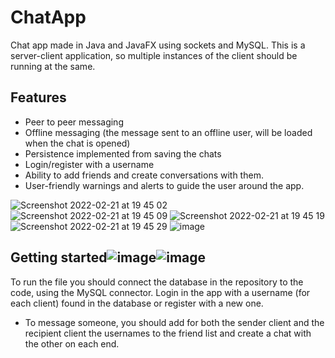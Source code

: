 # ChatApp
Chat app made in Java and JavaFX using sockets and MySQL. This is a server-client application, so multiple instances of the client should be running at the same.

## Features
* Peer to peer messaging 
* Offline messaging (the message sent to an offline user, will be loaded when the chat is opened)
* Persistence implemented from saving the chats
* Login/register with a username
* Ability to add friends and create conversations with them.
* User-friendly warnings and alerts to guide the user around the app.

![Screenshot 2022-02-21 at 19 45 02](https://user-images.githubusercontent.com/100039479/155013270-b2836c24-fcc8-4c55-9e6a-93606533fa07.jpg)
![Screenshot 2022-02-21 at 19 45 09](https://user-images.githubusercontent.com/100039479/155013279-506405f9-ed99-4c35-a19d-de438f3df6f7.jpg)
![Screenshot 2022-02-21 at 19 45 19](https://user-images.githubusercontent.com/100039479/155013296-1c38ec3f-4ac1-47ee-99f2-62d108910fe0.jpg)
![Screenshot 2022-02-21 at 19 45 29](https://user-images.githubusercontent.com/100039479/155013309-4b9f2a09-beff-4acc-bf5b-7bc154c0c23d.jpg)
![image](https://user-images.githubusercontent.com/100039479/155013332-7153f39b-a49f-484b-beee-748f0371a370.jpeg)

## Getting started![image](https://user-images.githubusercontent.com/100039479/155145024-cbaf1421-04d2-4499-b6d8-04e63c75d515.jpeg)![image](https://user-images.githubusercontent.com/100039479/155145035-311edff9-209d-433c-89c1-4aade9661b86.jpeg)

To run the file you should connect the database in the repository to the code, using the MySQL connector.
Login in the app with a username (for each client) found in the database or register with a new one. 

* To message someone, you should add for both the sender client and the recipient client the usernames to the friend list and create a chat with the other on each end.
